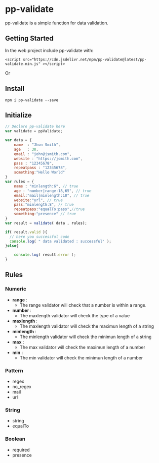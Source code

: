 # pp-validate

pp-validate is a simple function for data validation.

## Getting Started

In the web project include pp-validate with:

```
<script src="https://cdn.jsdelivr.net/npm/pp-validate@latest/pp-validate.min.js" ></script>
```

Or

## Install

```console
npm i pp-validate --save
```
## Initialize

```javascript
// Declare pp-validate here
var validate = ppValidate;

var data = {
    name  : "Jhon Smith",
    age   : 30,
    email : "john@jsmith.com",
    website : "https://jsmith.com",
    pass : "12345678",
    repeatpass : "12345678",
    something:"Hello World"
}
var rules = {
    name : "minlength:6", // true
    age : "number|range:18,65", // true
    email:"mail|minlength:10", // true
    website:"url", // true
    pass:"minlength:8", // true
    repeatpass:"equalTo:pass",//true
    something:"presence" // true
}
var result = validate( data , rules);

if( result.valid ){
  // here you successful code
  console.log( " data validated : successful" );
}else{

    console.log( result.error );
}
```
## Rules

### Numeric
  * **range** :
     - The range validator will check that a number is within a range.
  * **number** :
     - The maxlength validator will check the type of a value
  * **maxlength** :
      - The maxlength validator will check the maximun length of a string
  * **minlength** :
      - The minlength validator will check the minimun length of a string
  * **max** :
      - The max validator will check the maximun length of a number
  * **min** :
     - The min validator will check the minimun length of a number

### Pattern
  * regex
  * no_regex
  * mail
  * url

### String
  * string
  * equalTo

### Boolean
  * required
  * presence

